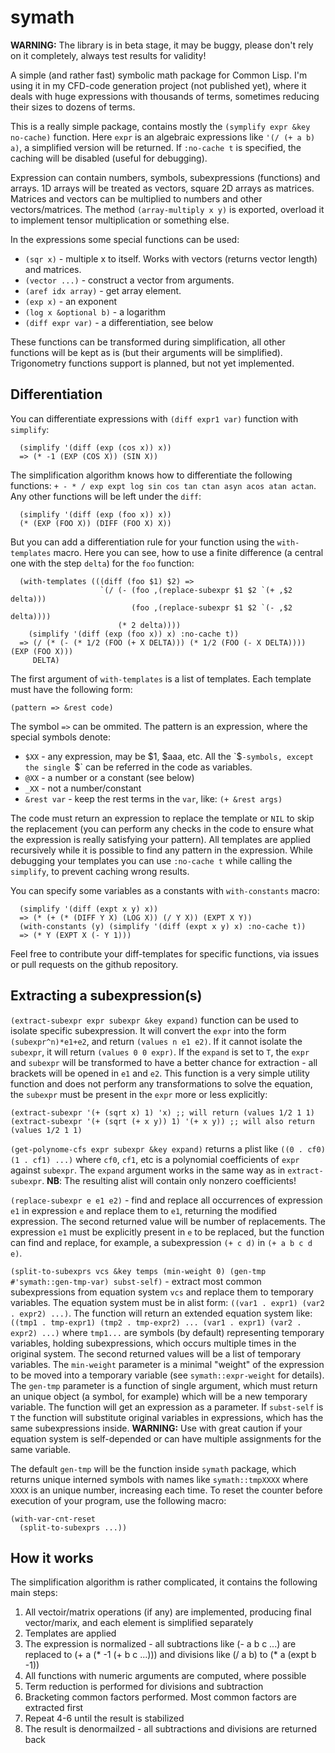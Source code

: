 # symath

**WARNING:** The library is in beta stage, it may be buggy, please don't rely on it completely, always test results for validity!


A simple (and rather fast) symbolic math package for Common Lisp. I'm using it in my CFD-code generation project (not published yet), where it deals with huge expressions with thousands of terms, sometimes reducing their sizes to dozens of terms.

This is a really simple package, contains mostly the `(symplify expr &key no-cache)` function. Here `expr` is an algebraic expressions like `'(/ (+ a b) a)`, a simplified version will be returned. If `:no-cache t` is specified, the caching will be disabled (useful for debugging).

Expression can contain numbers, symbols, subexpressions (functions) and arrays. 1D arrays will be treated as vectors, square 2D arrays as matrices. Matrices and vectors can be multiplied to numbers and other vectors/matrices. The method `(array-multiply x y)` is exported, overload it to implement tensor multiplication or something else.

In the expressions some special functions can be used:

- `(sqr x)` - multiple x to itself. Works with vectors (returns vector length) and matrices.
- `(vector ...)` - construct a vector from arguments.
- `(aref idx array)` - get array element.
- `(exp x)` - an exponent
- `(log x &optional b)` - a logarithm
- `(diff expr var)` - a differentiation, see below

These functions can be transformed during simplification, all other functions will be kept as is (but their arguments will be simplified). Trigonometry functions support is planned, but not yet implemented.

## Differentiation

You can differentiate expressions with `(diff expr1 var)` function with `simplify`:
```
  (simplify '(diff (exp (cos x)) x))
  => (* -1 (EXP (COS X)) (SIN X))
```

The simplification algorithm knows how to differentiate the following functions: `+ - * / exp expt log sin cos tan ctan asyn acos atan actan`. Any other functions will be left under the `diff`:
```
  (simplify '(diff (exp (foo x)) x))
  (* (EXP (FOO X)) (DIFF (FOO X) X))
```
But you can add a differentiation rule for your function using the `with-templates` macro. Here you can see, how to use a finite difference (a central one with the step `delta`) for the `foo` function:
```
  (with-templates (((diff (foo $1) $2) =>
                    `(/ (- (foo ,(replace-subexpr $1 $2 `(+ ,$2 delta)))
                           (foo ,(replace-subexpr $1 $2 `(- ,$2 delta))))
                        (* 2 delta))))
    (simplify '(diff (exp (foo x)) x) :no-cache t))
  => (/ (* (- (* 1/2 (FOO (+ X DELTA))) (* 1/2 (FOO (- X DELTA)))) (EXP (FOO X)))
     DELTA)
```
The first argument of `with-templates` is a list of templates. Each template must have the following form:
```
(pattern => &rest code)
```
The symbol `=>` can be ommited. The pattern is an expression, where the special symbols denote:
- `$XX` - any expression, may be $1, $aaa, etc. All the `$`-symbols, except the single `$` can be referred in the code as variables.
- `@XX` - a number or a constant (see below)
- `_XX` - not a number/constant
- `&rest var` - keep the rest terms in the `var`, like: `(+ &rest args)`

The code must return an expression to replace the template or `NIL` to skip the replacement (you can perform any checks in the code to ensure what the expression is really satisfying your pattern). All templates are applied recursively while it is possible to find any pattern in the expression. While debugging your templates you can use `:no-cache t` while calling the `simplify`, to prevent caching wrong results.

You can specify some variables as a constants with `with-constants` macro:
```
  (simplify '(diff (expt x y) x))
  => (* (+ (* (DIFF Y X) (LOG X)) (/ Y X)) (EXPT X Y))
  (with-constants (y) (simplify '(diff (expt x y) x) :no-cache t))
  => (* Y (EXPT X (- Y 1)))
```

Feel free to contribute your diff-templates for specific functions, via issues or pull requests on the github repository.

## Extracting a subexpression(s)

`(extract-subexpr expr subexpr &key expand)` function can be used to isolate specific subexpression. It will convert the `expr` into the form `(subexpr^n)*e1+e2`, and return `(values n e1 e2)`. If it cannot isolate the `subexpr`, it will return `(values 0 0 expr)`. If the `expand` is set to `T`, the `expr` and `subexpr` will be transformed to have a better chance for extraction - all brackets will be opened in `e1` and `e2`.
This function is a very simple utility function and does not perform any transformations to solve the equation, the `subexpr` must be present in the `expr` more or less explicitly:

```
(extract-subexpr '(+ (sqrt x) 1) 'x) ;; will return (values 1/2 1 1)
(extract-subexpr '(+ (sqrt (+ x y)) 1) '(+ x y)) ;; will also return (values 1/2 1 1)
```

`(get-polynome-cfs expr subexpr &key expand)` returns a plist like `((0 . cf0) (1 . cf1) ...)` where `сf0`, `cf1`, etc is a polynomial coefficients of `expr` against `subexpr`. The `expand` argument works in the same way as in `extract-subexpr`. **NB**: The resulting alist will contain only nonzero coefficients!

`(replace-subexpr e e1 e2)` - find and replace all occurrences of expression `e1` in expression `e` and replace them to `e1`, returning the modified expression. The second returned value will be number of replacements. The expression `e1` must be explicitly present in `e` to be replaced, but the function can find and replace, for example, a subexpression `(+ c d)` in `(+ a b c d e)`.

`(split-to-subexprs vcs &key temps (min-weight 0) (gen-tmp #'symath::gen-tmp-var) subst-self)` - extract most common subexpressions from equation system `vcs` and replace them to temporary variables.
The equation system must be in alist form: `((var1 . expr1) (var2 . expr2) ...)`. The function will return an extended equation system like: `((tmp1 . tmp-expr1) (tmp2 . tmp-expr2) ... (var1 . expr1) (var2 . expr2) ...)` where `tmp1...` are symbols (by default) representing temporary variables, holding subexpressions, which occurs multiple times in the original system. The second returned values will be a list of temporary variables. The `min-weight` parameter is a minimal "weight" of the expression to be moved into a temporary variable (see `symath::expr-weight` for details). The `gen-tmp` parameter is a function of single argument, which must return an unique object (a symbol, for example) which will be a new temporary variable. The function will get an expression as a parameter. If `subst-self` is `T` the function will substitute original variables in expressions, which has the same subexpressions inside. **WARNING:** Use with great caution if your equation system is self-depended or can have multiple assignments for the same variable.

The default `gen-tmp` will be the function inside `symath` package, which returns unique interned symbols with names like `symath::tmpXXXX` where `XXXX` is an unique number, increasing each time. To reset the counter before execution of your program, use the following macro:
```
(with-var-cnt-reset
  (split-to-subexprs ...))
```

## How it works

The simplification algorithm is rather complicated, it contains the following main steps:

1. All vectoir/matrix operations (if any) are implemented, producing final vector/marix, and each element is simplified separately
2. Templates are applied
3. The expression is normalized - all subtractions like (- a b c ...) are replaced to (+ a (* -1 (+ b c ...))) and divisions like (/ a b) to (* a (expt b -1))
4. All functions with numeric arguments are computed, where possible
5. Term reduction is performed for divisions and subtraction
6. Bracketing common factors performed. Most common factors are extracted first
7. Repeat 4-6 until the result is stabilized
6. The result is denormailzed - all subtractions and divisions are returned back
